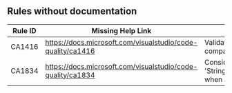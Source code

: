 ## Rules without documentation

Rule ID | Missing Help Link | Title |
--------|-------------------|-------|
CA1416 | https://docs.microsoft.com/visualstudio/code-quality/ca1416 | Validate platform compatibility |
CA1834 | https://docs.microsoft.com/visualstudio/code-quality/ca1834 | Consider using 'StringBuilder.Append(char)' when applicable |
